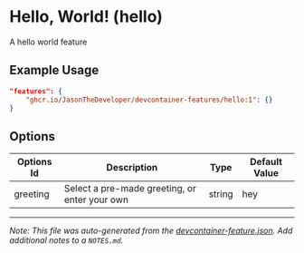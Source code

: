 
# Hello, World! (hello)

A hello world feature

## Example Usage

```json
"features": {
    "ghcr.io/JasonTheDeveloper/devcontainer-features/hello:1": {}
}
```

## Options

| Options Id | Description | Type | Default Value |
|-----|-----|-----|-----|
| greeting | Select a pre-made greeting, or enter your own | string | hey |



---

_Note: This file was auto-generated from the [devcontainer-feature.json](https://github.com/JasonTheDeveloper/devcontainer-features/blob/main/src/hello/devcontainer-feature.json).  Add additional notes to a `NOTES.md`._
